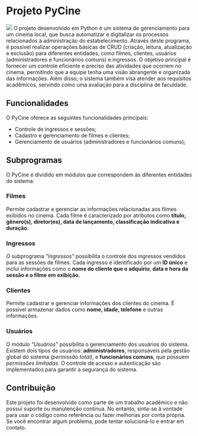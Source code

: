 # Projeto PyCine
![](https://static.vecteezy.com/system/resources/previews/010/973/641/original/movie-poster-cinema-banner-with-popcorn-soda-clapperboard-glowing-cinema-banner-illustration-vector.jpg)
O projeto desenvolvido em Python é um sistema de gerenciamento para um cinema local, que busca automatizar e digitalizar os processos relacionados à administração do estabelecimento. Através deste programa, é possível realizar operações básicas de CRUD (criação, leitura, atualização e exclusão) para diferentes entidades, como filmes, clientes, usuários (administradores e funcionários comuns) e ingressos. O objetivo principal é fornecer um controle eficiente e preciso das atividades que ocorrem no cinema, permitindo que a equipe tenha uma visão abrangente e organizada das informações. Além disso, o sistema também visa atender aos requisitos acadêmicos, servindo como uma avaliação para a disciplina de faculdade.

## Funcionalidades

O PyCine oferece as seguintes funcionalidades principais:

- Controle de ingressos e sessões;
- Cadastro e gerenciamento de filmes e clientes;
- Gerenciamento de usuários (administradores e funcionários comuns);

## Subprogramas

O PyCine é dividido em módulos que correspondem às diferentes entidades do sistema:

### Filmes

Permite cadastrar e gerenciar as informações relacionadas aos filmes exibidos no cinema. Cada filme é caracterizado por atributos como **título, gênero(s), diretor(es), data de lançamento, classificação indicativa e duração.**

### Ingressos

O subprograma *"Ingressos"* possibilita o controle dos ingressos vendidos para as sessões de filmes. Cada ingresso é identificado por um **ID único** e inclui informações como o **nome do cliente que o adquiriu**, **data e hora da sessão e o filme em exibição.**

### Clientes

Permite cadastrar e gerenciar informações dos clientes do cinema. É possível armazenar dados como **nome, idade, telefone** e outras informações.

### Usuários

O módulo *"Usuários"* possibilita o gerenciamento dos usuários do sistema. Existem dois tipos de usuários: **administradores**, responsáveis pela gestão global do sistema *(permissão total)*, e **funcionários comuns**, que possuem *permissões limitadas*. O controle de acesso e autenticação são implementados para garantir a segurança do sistema.

## Contribuição

Este projeto foi desenvolvido como parte de um trabalho acadêmico e não possui suporte ou manutenção contínua. No entanto, sinta-se à vontade para usar o código como referência ou fazer melhorias por conta própria. Se você encontrar algum problema, pode tentar solucioná-lo e entrar em contato.
